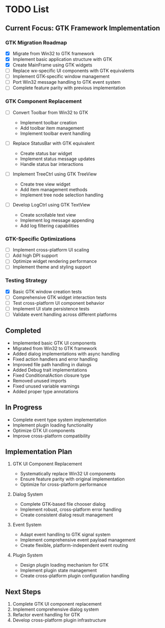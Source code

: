 # TODO List

## Current Focus: GTK Framework Implementation

### GTK Migration Roadmap
- [x] Migrate from Win32 to GTK framework
- [x] Implement basic application structure with GTK
- [x] Create MainFrame using GTK widgets
- [ ] Replace wx-specific UI components with GTK equivalents
- [ ] Implement GTK-specific window management
- [ ] Port Win32 message handling to GTK event system
- [ ] Complete feature parity with previous implementation

### GTK Component Replacement
- [ ] Convert Toolbar from Win32 to GTK
  - Implement toolbar creation
  - Add toolbar item management
  - Implement toolbar event handling

- [ ] Replace StatusBar with GTK equivalent
  - Create status bar widget
  - Implement status message updates
  - Handle status bar interactions

- [ ] Implement TreeCtrl using GTK TreeView
  - Create tree view widget
  - Add item management methods
  - Implement tree node selection handling

- [ ] Develop LogCtrl using GTK TextView
  - Create scrollable text view
  - Implement log message appending
  - Add log filtering capabilities

### GTK-Specific Optimizations
- [ ] Implement cross-platform UI scaling
- [ ] Add high DPI support
- [ ] Optimize widget rendering performance
- [ ] Implement theme and styling support

### Testing Strategy
- [x] Basic GTK window creation tests
- [ ] Comprehensive GTK widget interaction tests
- [ ] Test cross-platform UI component behavior
- [ ] Implement UI state persistence tests
- [ ] Validate event handling across different platforms

## Completed
- Implemented basic GTK UI components
- Migrated from Win32 to GTK framework
- Added dialog implementations with async handling
- Fixed action handlers and error handling
- Improved file path handling in dialogs
- Added Debug trait implementations
- Fixed ConditionalAction closure type
- Removed unused imports
- Fixed unused variable warnings
- Added proper type annotations

## In Progress
- Complete event type system implementation
- Implement plugin loading functionality
- Optimize GTK UI components
- Improve cross-platform compatibility

## Implementation Plan

1. GTK UI Component Replacement
   - Systematically replace Win32 UI components
   - Ensure feature parity with original implementation
   - Optimize for cross-platform performance

2. Dialog System
   - Complete GTK-based file chooser dialog
   - Implement robust, cross-platform error handling
   - Create consistent dialog result management

3. Event System
   - Adapt event handling to GTK signal system
   - Implement comprehensive event payload management
   - Create flexible, platform-independent event routing

4. Plugin System
   - Design plugin loading mechanism for GTK
   - Implement plugin state management
   - Create cross-platform plugin configuration handling

## Next Steps
1. Complete GTK UI component replacement
2. Implement comprehensive dialog system
3. Refactor event handling for GTK
4. Develop cross-platform plugin infrastructure


